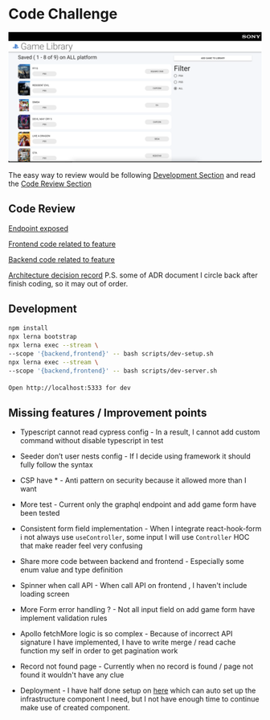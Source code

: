 # Code Challenge

![Working screenshot](./docs/working-screenshot.png)

The easy way to review would be following [Development Section](#development)
and read the [Code Review Section](#code-review)

## Code Review

[Endpoint exposed](./systems/backend/schema.graphql)

[Frontend code related to feature](./systems/frontend/src/GameLibraryPage)

[Backend code related to feature](./systems/backend/src/game-gallery)

[Architecture decision record](./docs/adr)
P.S. some of ADR document I circle back after finish coding, so it may out of order.

## Development

```sh
npm install
npx lerna bootstrap
npx lerna exec --stream \
--scope '{backend,frontend}' -- bash scripts/dev-setup.sh
npx lerna exec --stream \
--scope '{backend,frontend}' -- bash scripts/dev-server.sh

Open http://localhost:5333 for dev
```

## Missing features / Improvement points

- Typescript cannot read cypress config - In a result,
  I cannot add custom command without disable typescript in test

- Seeder don’t user nests config - If I decide using framework
  it should fully follow the syntax

- CSP have \* - Anti pattern on security because it allowed more than I want

- More test - Current only the graphql endpoint
  and add game form have been tested

- Consistent form field implementation - When I integrate react-hook-form
  i not always use `useController`,
  some input I will use `Controller` HOC that make reader feel very confusing

- Share more code between backend and frontend - Especially some
  enum value and type definition

- Spinner when call API - When call API on frontend ,
  I haven't include loading screen

- More Form error handling ? - Not all input field on add game form
  have implement validation rules

- Apollo fetchMore logic is so complex - Because of incorrect API signature
  I have implemented, I have to write merge / read cache function my self
  in order to get pagination work

- Record not found page - Currently when no record is found /
  page not found it wouldn't have any clue

- Deployment - I have half done setup on [here](./systems/infrastructure) which
  can auto set up the infrastructure component I need,
  but I not have enough time to continue make use of created component.
